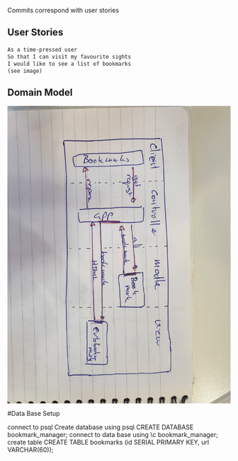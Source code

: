 Commits correspond with user stories

## User Stories

```
As a time-pressed user
So that I can visit my favourite sights
I would like to see a list of bookmarks
(see image)
```

## Domain Model
 <img style="display: block; alt='Domain Model'" src="./images/domain_model.jpg" >



#Data Base Setup

connect to psql 
Create database using psql CREATE DATABASE bookmark_manager;
connect to data base using \c bookmark_manager;
create table CREATE TABLE bookmarks (id SERIAL PRIMARY KEY, url VARCHAR(60));

